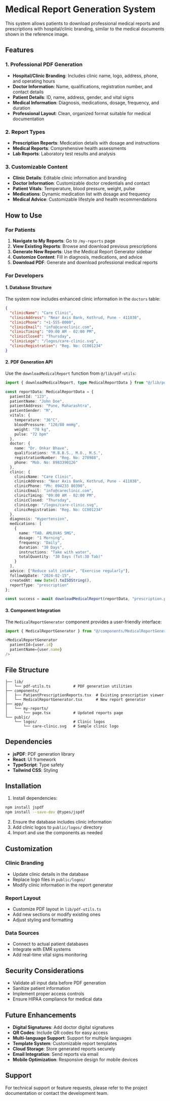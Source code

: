 # Medical Report Generation System

This system allows patients to download professional medical reports and prescriptions with hospital/clinic branding, similar to the medical documents shown in the reference image.

## Features

### 1. Professional PDF Generation
- **Hospital/Clinic Branding**: Includes clinic name, logo, address, phone, and operating hours
- **Doctor Information**: Name, qualifications, registration number, and contact details
- **Patient Details**: ID, name, address, gender, and vital signs
- **Medical Information**: Diagnosis, medications, dosage, frequency, and duration
- **Professional Layout**: Clean, organized format suitable for medical documentation

### 2. Report Types
- **Prescription Reports**: Medication details with dosage and instructions
- **Medical Reports**: Comprehensive health assessments
- **Lab Reports**: Laboratory test results and analysis

### 3. Customizable Content
- **Clinic Details**: Editable clinic information and branding
- **Doctor Information**: Customizable doctor credentials and contact
- **Patient Vitals**: Temperature, blood pressure, weight, pulse
- **Medications**: Dynamic medication list with dosage and frequency
- **Medical Advice**: Customizable lifestyle and health recommendations

## How to Use

### For Patients

1. **Navigate to My Reports**: Go to `/my-reports` page
2. **View Existing Reports**: Browse and download previous prescriptions
3. **Generate New Reports**: Use the Medical Report Generator sidebar
4. **Customize Content**: Fill in diagnosis, medications, and advice
5. **Download PDF**: Generate and download professional medical reports

### For Developers

#### 1. Database Structure
The system now includes enhanced clinic information in the `doctors` table:

```json
{
  "clinicName": "Care Clinic",
  "clinicAddress": "Near Axis Bank, Kothrud, Pune - 411038",
  "clinicPhone": "+1-555-0000",
  "clinicEmail": "info@careclinic.com",
  "clinicTiming": "09:00 AM - 02:00 PM",
  "clinicClosed": "Thursday",
  "clinicLogo": "/logos/care-clinic.svg",
  "clinicRegistration": "Reg. No: CC001234"
}
```

#### 2. PDF Generation API
Use the `downloadMedicalReport` function from `@/lib/pdf-utils`:

```typescript
import { downloadMedicalReport, type MedicalReportData } from "@/lib/pdf-utils";

const reportData: MedicalReportData = {
  patientId: "123",
  patientName: "John Doe",
  patientAddress: "Pune, Maharashtra",
  patientGender: "M",
  vitals: {
    temperature: "36°C",
    bloodPressure: "120/80 mmHg",
    weight: "70 kg",
    pulse: "72 bpm"
  },
  doctor: {
    name: "Dr. Onkar Bhave",
    qualifications: "M.B.B.S., M.D., M.S.",
    registrationNumber: "Reg. No: 270988",
    phone: "Mob. No: 8983390126"
  },
  clinic: {
    clinicName: "Care Clinic",
    clinicAddress: "Near Axis Bank, Kothrud, Pune - 411038",
    clinicPhone: "Ph: 094233 80390",
    clinicEmail: "info@careclinic.com",
    clinicTiming: "09:00 AM - 02:00 PM",
    clinicClosed: "Thursday",
    clinicLogo: "/logos/care-clinic.svg",
    clinicRegistration: "Reg. No: CC001234"
  },
  diagnosis: "Hypertension",
  medications: [
    {
      name: "TAB. AMLOVAS 5MG",
      dosage: "1 Morning",
      frequency: "Daily",
      duration: "30 Days",
      instructions: "Take with water",
      totalQuantity: "30 Days (Tot:30 Tab)"
    }
  ],
  advice: ["Reduce salt intake", "Exercise regularly"],
  followUpDate: "2024-02-15",
  createdAt: new Date().toISOString(),
  reportType: "prescription"
};

const success = await downloadMedicalReport(reportData, "prescription.pdf");
```

#### 3. Component Integration
The `MedicalReportGenerator` component provides a user-friendly interface:

```typescript
import { MedicalReportGenerator } from "@/components/MedicalReportGenerator";

<MedicalReportGenerator 
  patientId={user.id} 
  patientName={user.name} 
/>
```

## File Structure

```
├── lib/
│   └── pdf-utils.ts          # PDF generation utilities
├── components/
│   ├── PatientPrescriptionReports.tsx  # Existing prescription viewer
│   └── MedicalReportGenerator.tsx      # New report generator
├── app/
│   └── my-reports/
│       └── page.tsx          # Updated reports page
└── public/
    └── logos/                # Clinic logos
        └── care-clinic.svg   # Sample clinic logo
```

## Dependencies

- **jsPDF**: PDF generation library
- **React**: UI framework
- **TypeScript**: Type safety
- **Tailwind CSS**: Styling

## Installation

1. Install dependencies:
```bash
npm install jspdf
npm install --save-dev @types/jspdf
```

2. Ensure the database includes clinic information
3. Add clinic logos to `public/logos/` directory
4. Import and use the components as needed

## Customization

### Clinic Branding
- Update clinic details in the database
- Replace logo files in `public/logos/`
- Modify clinic information in the report generator

### Report Layout
- Customize PDF layout in `lib/pdf-utils.ts`
- Add new sections or modify existing ones
- Adjust styling and formatting

### Data Sources
- Connect to actual patient databases
- Integrate with EMR systems
- Add real-time vital signs monitoring

## Security Considerations

- Validate all input data before PDF generation
- Sanitize patient information
- Implement proper access controls
- Ensure HIPAA compliance for medical data

## Future Enhancements

- **Digital Signatures**: Add doctor digital signatures
- **QR Codes**: Include QR codes for easy access
- **Multi-language Support**: Support for multiple languages
- **Template System**: Customizable report templates
- **Cloud Storage**: Store generated reports securely
- **Email Integration**: Send reports via email
- **Mobile Optimization**: Responsive design for mobile devices

## Support

For technical support or feature requests, please refer to the project documentation or contact the development team.

